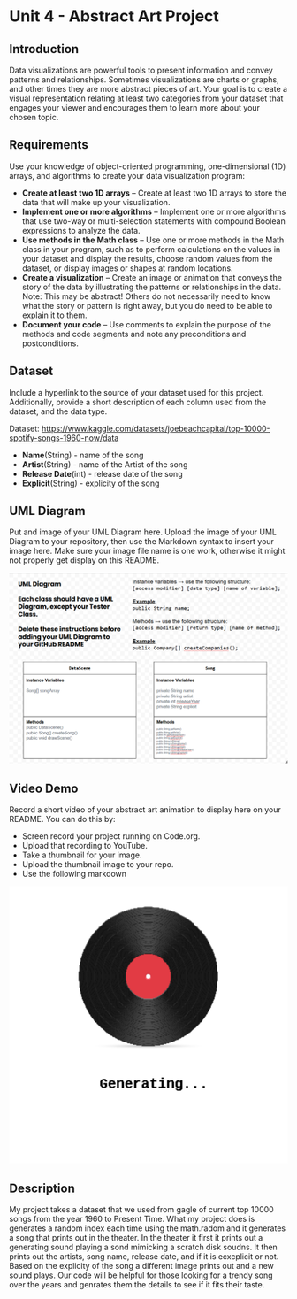 # Unit 4 - Abstract Art Project

## Introduction

Data visualizations are powerful tools to present information and convey patterns and relationships. Sometimes visualizations are charts or graphs, and other times they are more abstract pieces of art. Your goal is to create a visual representation relating at least two categories from your dataset that engages your viewer and encourages them to learn more about your chosen topic.

## Requirements

Use your knowledge of object-oriented programming, one-dimensional (1D) arrays, and algorithms to create your data visualization program:

- **Create at least two 1D arrays** – Create at least two 1D arrays to store the data that will make up your visualization.
- **Implement one or more algorithms** – Implement one or more algorithms that use two-way or multi-selection statements with compound Boolean expressions to analyze the data.
- **Use methods in the Math class** – Use one or more methods in the Math class in your program, such as to perform calculations on the values in your dataset and display the results, choose random values from the dataset, or display images or shapes at random locations.
- **Create a visualization** – Create an image or animation that conveys the story of the data by illustrating the patterns or relationships in the data.
  Note: This may be abstract! Others do not necessarily need to know what the story or pattern is right away, but you do need to be able to explain it to them.
- **Document your code** – Use comments to explain the purpose of the methods and code segments and note any preconditions and postconditions.

## Dataset

Include a hyperlink to the source of your dataset used for this project. Additionally, provide a short description of each column used from the dataset, and the data type.


Dataset: https://www.kaggle.com/datasets/joebeachcapital/top-10000-spotify-songs-1960-now/data

- **Name**(String) - name of the song
- **Artist**(String) - name of the Artist of the song
- **Release Date**(int) - release date of the song
- **Explicit**(String) - explicity of the song
## UML Diagram

Put and image of your UML Diagram here. Upload the image of your UML Diagram to your repository, then use the Markdown syntax to insert your image here. Make sure your image file name is one work, otherwise it might not properly get display on this README.

![UML Diagram for my project](UML.png)

## Video Demo

Record a short video of your abstract art animation to display here on your README. You can do this by:

- Screen record your project running on Code.org.
- Upload that recording to YouTube.
- Take a thumbnail for your image.
- Upload the thumbnail image to your repo.
- Use the following markdown

[![Thumbnail for my projet](Vinyl.png)](https://youtube.com/shorts/yHLuXYHqxCk?si=-vnUNgohVK3DczxZ)

## Description

My project takes a dataset that we used from gagle of current top 10000 songs from the year 1960 to Present Time. What my project does is generates a random index each time using the math.radom and it generates a song that prints out in the theater. In the theater it first it prints out a generating sound playing a sond mimicking a scratch disk soudns. It then prints out the artists, song name, release date, and if it is ecxcplicit or not. Based on the explicity of the song a different image prints out and a new sound plays. Our code will be helpful for those looking for a trendy song over the years and genrates them the details to see if it fits their taste.